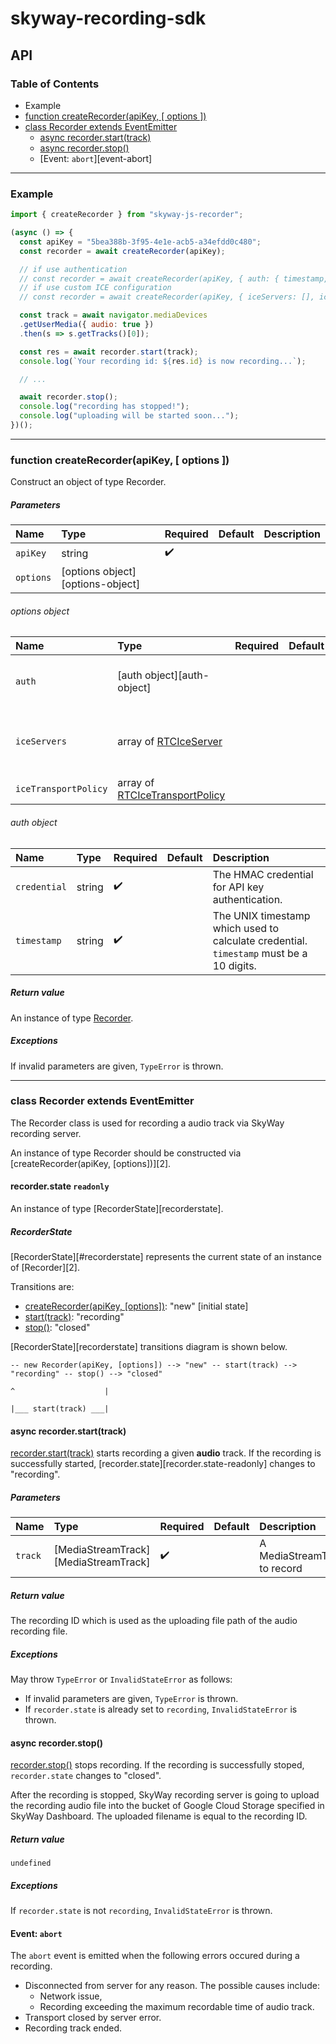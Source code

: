# skyway-recording-sdk

## API

### Table of Contents

- Example
- [function createRecorder(apiKey, [ options ])][createRecorder]
- [class Recorder extends EventEmitter][Recorder]
  - [async recorder.start(track)][recorder.start]
  - [async recorder.stop()][recorder.stop]
  - [Event: `abort`][event-abort]
  
---

### Example

```js
import { createRecorder } from "skyway-js-recorder";

(async () => {
  const apiKey = "5bea388b-3f95-4e1e-acb5-a34efdd0c480";
  const recorder = await createRecorder(apiKey);

  // if use authentication
  // const recorder = await createRecorder(apiKey, { auth: { timestamp, credential } });
  // if use custom ICE configuration
  // const recorder = await createRecorder(apiKey, { iceServers: [], iceTransportPolicy: "relay" });

  const track = await navigator.mediaDevices
  .getUserMedia({ audio: true })
  .then(s => s.getTracks()[0]);

  const res = await recorder.start(track);
  console.log(`Your recording id: ${res.id} is now recording...`);

  // ...

  await recorder.stop();
  console.log("recording has stopped!");
  console.log("uploading will be started soon...");
})();
```

---

### function createRecorder(apiKey, [ options ])
Construct an object of type Recorder.

##### Parameters

| Name      | Type                             | Required           | Default | Description        |
|:----------|:---------------------------------|:-------------------|:--------|:-------------------|
| `apiKey`  | string                           | :heavy_check_mark: |         |                    |
| `options` | [options object][options-object] |                    |         |                    |

###### options object
  
| Name                 | Type                                                    | Required           | Default | Description                                     |
|:---------------------|:--------------------------------------------------------|:-------------------|:--------|:------------------------------------------------|
| `auth`               | [auth object][auth-object]                              |                    |         | Information to authenticate recording.          |
| `iceServers`         | array of [RTCIceServer][RTCIceServer]                   |                    |         | TURN servers that can be used by the ICE Agent. |
| `iceTransportPolicy` | array of [RTCIceTransportPolicy][RTCIceTransportPolicy] |                    |         | Force TURN or not                               |

###### auth object

| Name         | Type   | Required           | Default | Description                                       |
|:-------------|:-------|:-------------------|:--------|:--------------------------------------------------|
| `credential` | string | :heavy_check_mark: |         | The HMAC credential for API key authentication.        |
| `timestamp`  | string | :heavy_check_mark: |         | The UNIX timestamp which used to calculate credential. <br> `timestamp` must be a 10 digits. |

##### Return value
An instance of type [Recorder][Recorder].

##### Exceptions
If invalid parameters are given, `TypeError` is thrown.

---

### class Recorder extends EventEmitter
The Recorder class is used for recording a audio track via SkyWay recording server.

An instance of type Recorder should be constructed via [createRecorder(apiKey, [options])][2].

#### recorder.state `readonly`
An instance of type [RecorderState][recorderstate].

##### RecorderState
[RecorderState][#recorderstate] represents the current state of an instance of [Recorder][2].

Transitions are:
- [createRecorder(apiKey, [options])][createRecorder]: "new" [initial state]
- [start(track)][recorder.start]: "recording"
- [stop()][recorder.stop]: "closed"


[RecorderState][recorderstate] transitions diagram is shown below.
```
-- new Recorder(apiKey, [options]) --> "new" -- start(track) --> "recording" -- stop() --> "closed"
                                                                          ^                    |
                                                                          |___ start(track) ___|
```

#### async recorder.start(track)
[recorder.start(track)][recorder.start] starts recording a given **audio** track.
If the recording is successfully started, [recorder.state][recorder.state-readonly] changes to "recording".

##### Parameters

| Name    | Type                                 | Required           | Default | Description                  |
|:--------|:-------------------------------------|:-------------------|:--------|:-----------------------------|
| `track` | [MediaStreamTrack][MediaStreamTrack] | :heavy_check_mark: |         | A MediaStreamTrack to record |

##### Return value
The recording ID which is used as the uploading file path of the audio recording file.

##### Exceptions
May throw `TypeError` or `InvalidStateError` as follows:
- If invalid parameters are given, `TypeError` is thrown.
- If `recorder.state` is already set to `recording`, `InvalidStateError` is thrown.


#### async recorder.stop()
[recorder.stop()][recorder.stop] stops recording.
If the recording is successfully stoped, `recorder.state` changes to "closed".

After the recording is stopped, SkyWay recording server is going to upload the recording audio file into the bucket of Google Cloud Storage specified in SkyWay Dashboard. The uploaded filename is equal to the recording ID.

##### Return value
`undefined`

##### Exceptions
If `recorder.state` is not `recording`, `InvalidStateError` is thrown.

#### Event: `abort`
The `abort` event is emitted when the following errors occured during a recording.

- Disconnected from server for any reason. The possible causes include:
  - Network issue,
  - Recording exceeding the maximum recordable time of audio track.
- Transport closed by server error.
- Recording track ended.


[createRecorder]:function-createrecorderapikey--options-
[Recorder]:class-Recorder-extends-EventEmitter
[recorder.start]:async-recorderstarttrack
[recorder.stop]:async-recorderstop
[RtcIceServer]:https://w3c.github.io/webrtc-pc/#dom-rtciceserver
[RTCIceTransportPolicy]:https://w3c.github.io/webrtc-pc/#rtcicetransportpolicy-enum

